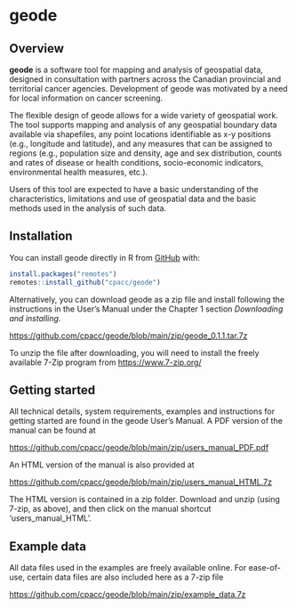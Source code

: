 
<!-- README.md is generated from README.Rmd. Please edit that file -->

# geode

<!-- badges: start -->
<!-- badges: end -->

## Overview

**geode** is a software tool for mapping and analysis of geospatial
data, designed in consultation with partners across the Canadian
provincial and territorial cancer agencies. Development of geode was
motivated by a need for local information on cancer screening.

The flexible design of geode allows for a wide variety of geospatial
work. The tool supports mapping and analysis of any geospatial boundary
data available via shapefiles, any point locations identifiable as x-y
positions (e.g., longitude and latitude), and any measures that can be
assigned to regions (e.g., population size and density, age and sex
distribution, counts and rates of disease or health conditions,
socio-economic indicators, environmental health measures, etc.).

Users of this tool are expected to have a basic understanding of the
characteristics, limitations and use of geospatial data and the basic
methods used in the analysis of such data.

## Installation

You can install geode directly in R from [GitHub](https://github.com/)
with:

``` r
install.packages("remotes")
remotes::install_github("cpacc/geode")
```

Alternatively, you can download geode as a zip file and install
following the instructions in the User’s Manual under the Chapter 1
section *Downloading and installing*.

<https://github.com/cpacc/geode/blob/main/zip/geode_0.1.1.tar.7z>

To unzip the file after downloading, you will need to install the freely
available 7-Zip program from <https://www.7-zip.org/>

## Getting started

All technical details, system requirements, examples and instructions
for getting started are found in the geode User’s Manual. A PDF version
of the manual can be found at

<https://github.com/cpacc/geode/blob/main/zip/users_manual_PDF.pdf>

An HTML version of the manual is also provided at

<https://github.com/cpacc/geode/blob/main/zip/users_manual_HTML.7z>

The HTML version is contained in a zip folder. Download and unzip (using
7-zip, as above), and then click on the manual shortcut
‘users\_manual\_HTML’.

## Example data

All data files used in the examples are freely available online. For
ease-of-use, certain data files are also included here as a 7-zip file

<https://github.com/cpacc/geode/blob/main/zip/example_data.7z>
